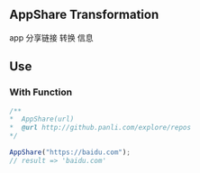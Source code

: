 ## AppShare Transformation

app 分享链接 转换 信息

## Use

### With Function

```js
/**
*  AppShare(url)
*  @url http://github.panli.com/explore/repos
*/

AppShare("https://baidu.com");
// result => 'baidu.com'

```




